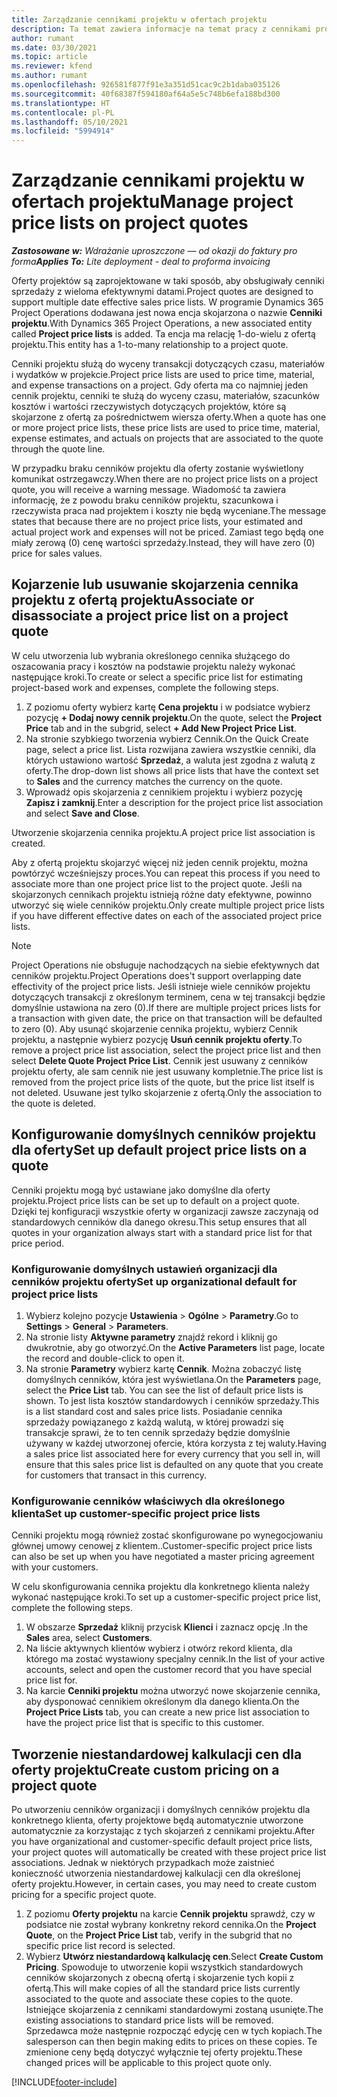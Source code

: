 ```yaml
---
title: Zarządzanie cennikami projektu w ofertach projektu
description: Ta temat zawiera informacje na temat pracy z cennikami projektowymi w ofertach.
author: rumant
ms.date: 03/30/2021
ms.topic: article
ms.reviewer: kfend
ms.author: rumant
ms.openlocfilehash: 926581f877f91e3a351d51cac9c2b1daba035126
ms.sourcegitcommit: 40f68387f594180af64a5e5c748b6efa188bd300
ms.translationtype: HT
ms.contentlocale: pl-PL
ms.lasthandoff: 05/10/2021
ms.locfileid: "5994914"
---
```

# <a name="manage-project-price-lists-on-project-quotes"></a><span data-ttu-id="816ff-103">Zarządzanie cennikami projektu w ofertach projektu</span><span class="sxs-lookup"><span data-stu-id="816ff-103">Manage project price lists on project quotes</span></span> 

<span data-ttu-id="816ff-104">_**Zastosowane w:** Wdrażanie uproszczone — od okazji do faktury pro forma_</span><span class="sxs-lookup"><span data-stu-id="816ff-104">_**Applies To:** Lite deployment - deal to proforma invoicing_</span></span>

<span data-ttu-id="816ff-105">Oferty projektów są zaprojektowane w taki sposób, aby obsługiwały cenniki sprzedaży z wieloma efektywnymi datami.</span><span class="sxs-lookup"><span data-stu-id="816ff-105">Project quotes are designed to support multiple date effective sales price lists.</span></span> <span data-ttu-id="816ff-106">W programie Dynamics 365 Project Operations dodawana jest nowa encja skojarzona o nazwie **Cenniki projektu**.</span><span class="sxs-lookup"><span data-stu-id="816ff-106">With Dynamics 365 Project Operations, a new associated entity called **Project price lists** is added.</span></span> <span data-ttu-id="816ff-107">Ta encja ma relację 1-do-wielu z ofertą projektu.</span><span class="sxs-lookup"><span data-stu-id="816ff-107">This entity has a 1-to-many relationship to a project quote.</span></span>

<span data-ttu-id="816ff-108">Cenniki projektu służą do wyceny transakcji dotyczących czasu, materiałów i wydatków w projekcie.</span><span class="sxs-lookup"><span data-stu-id="816ff-108">Project price lists are used to price time, material, and expense transactions on a project.</span></span> <span data-ttu-id="816ff-109">Gdy oferta ma co najmniej jeden cennik projektu, cenniki te służą do wyceny czasu, materiałów, szacunków kosztów i wartości rzeczywistych dotyczących projektów, które są skojarzone z ofertą za pośrednictwem wiersza oferty.</span><span class="sxs-lookup"><span data-stu-id="816ff-109">When a quote has one or more project price lists, these price lists are used to price time, material, expense estimates, and actuals on projects that are associated to the quote through the quote line.</span></span>

<span data-ttu-id="816ff-110">W przypadku braku cenników projektu dla oferty zostanie wyświetlony komunikat ostrzegawczy.</span><span class="sxs-lookup"><span data-stu-id="816ff-110">When there are no project price lists on a project quote, you will receive a warning message.</span></span> <span data-ttu-id="816ff-111">Wiadomość ta zawiera informację, że z powodu braku cenników projektu, szacunkowa i rzeczywista praca nad projektem i koszty nie będą wyceniane.</span><span class="sxs-lookup"><span data-stu-id="816ff-111">The message states that because there are no project price lists, your estimated and actual project work and expenses will not be priced.</span></span> <span data-ttu-id="816ff-112">Zamiast tego będą one miały zerową (0) cenę wartości sprzedaży.</span><span class="sxs-lookup"><span data-stu-id="816ff-112">Instead, they will have zero (0) price for sales values.</span></span>

## <a name="associate-or-disassociate-a-project-price-list-on-a-project-quote"></a><span data-ttu-id="816ff-113">Kojarzenie lub usuwanie skojarzenia cennika projektu z ofertą projektu</span><span class="sxs-lookup"><span data-stu-id="816ff-113">Associate or disassociate a project price list on a project quote</span></span>

<span data-ttu-id="816ff-114">W celu utworzenia lub wybrania określonego cennika służącego do oszacowania pracy i kosztów na podstawie projektu należy wykonać następujące kroki.</span><span class="sxs-lookup"><span data-stu-id="816ff-114">To create or select a specific price list for estimating project-based work and expenses, complete the following steps.</span></span>

1. <span data-ttu-id="816ff-115">Z poziomu oferty wybierz kartę **Cena projektu** i w podsiatce wybierz pozycję **+ Dodaj nowy cennik projektu**.</span><span class="sxs-lookup"><span data-stu-id="816ff-115">On the quote, select the **Project Price** tab and in the subgrid, select **+ Add New Project Price List**.</span></span>
2. <span data-ttu-id="816ff-116">Na stronie szybkiego tworzenia wybierz Cennik.</span><span class="sxs-lookup"><span data-stu-id="816ff-116">On the Quick Create page, select a price list.</span></span> <span data-ttu-id="816ff-117">Lista rozwijana zawiera wszystkie cenniki, dla których ustawiono wartość **Sprzedaż**, a waluta jest zgodna z walutą z oferty.</span><span class="sxs-lookup"><span data-stu-id="816ff-117">The drop-down list shows all price lists that have the context set to **Sales** and the currency matches the currency on the quote.</span></span>
4. <span data-ttu-id="816ff-118">Wprowadź opis skojarzenia z cennikiem projektu i wybierz pozycję **Zapisz i zamknij**.</span><span class="sxs-lookup"><span data-stu-id="816ff-118">Enter a description for the project price list association and select **Save and Close**.</span></span>

<span data-ttu-id="816ff-119">Utworzenie skojarzenia cennika projektu.</span><span class="sxs-lookup"><span data-stu-id="816ff-119">A project price list association is created.</span></span>

<span data-ttu-id="816ff-120">Aby z ofertą projektu skojarzyć więcej niż jeden cennik projektu, można powtórzyć wcześniejszy proces.</span><span class="sxs-lookup"><span data-stu-id="816ff-120">You can repeat this process if you need to associate more than one project price list to the project quote.</span></span> <span data-ttu-id="816ff-121">Jeśli na skojarzonych cennikach projektu istnieją różne daty efektywne, powinno utworzyć się wiele cenników projektu.</span><span class="sxs-lookup"><span data-stu-id="816ff-121">Only create multiple project price lists if you have different effective dates on each of the associated project price lists.</span></span>

> [!NOTE]
> <span data-ttu-id="816ff-122">Project Operations nie obsługuje nachodzących na siebie efektywnych dat cenników projektu.</span><span class="sxs-lookup"><span data-stu-id="816ff-122">Project Operations does't support overlapping date effectivity of the project price lists.</span></span> <span data-ttu-id="816ff-123">Jeśli istnieje wiele cenników projektu dotyczących transakcji z określonym terminem, cena w tej transakcji będzie domyślnie ustawiona na zero (0).</span><span class="sxs-lookup"><span data-stu-id="816ff-123">If there are multiple project prices lists for a transaction with given date, the price on that transaction will be defaulted to zero (0).</span></span>
<span data-ttu-id="816ff-124">Aby usunąć skojarzenie cennika projektu, wybierz Cennik projektu, a następnie wybierz pozycję **Usuń cennik projektu oferty**.</span><span class="sxs-lookup"><span data-stu-id="816ff-124">To remove a project price list association, select the project price list and then select **Delete Quote Project Price List**.</span></span> <span data-ttu-id="816ff-125">Cennik jest usuwany z cenników projektu oferty, ale sam cennik nie jest usuwany kompletnie.</span><span class="sxs-lookup"><span data-stu-id="816ff-125">The price list is removed from the project price lists of the quote, but the price list itself is not deleted.</span></span> <span data-ttu-id="816ff-126">Usuwane jest tylko skojarzenie z ofertą.</span><span class="sxs-lookup"><span data-stu-id="816ff-126">Only the association to the quote is deleted.</span></span>

## <a name="set-up-default-project-price-lists-on-a-quote"></a><span data-ttu-id="816ff-127">Konfigurowanie domyślnych cenników projektu dla oferty</span><span class="sxs-lookup"><span data-stu-id="816ff-127">Set up default project price lists on a quote</span></span>

<span data-ttu-id="816ff-128">Cenniki projektu mogą być ustawiane jako domyślne dla oferty projektu.</span><span class="sxs-lookup"><span data-stu-id="816ff-128">Project price lists can be set up to default on a project quote.</span></span> <span data-ttu-id="816ff-129">Dzięki tej konfiguracji wszystkie oferty w organizacji zawsze zaczynają od standardowych cenników dla danego okresu.</span><span class="sxs-lookup"><span data-stu-id="816ff-129">This setup ensures that all quotes in your organization always start with a standard price list for that price period.</span></span>

### <a name="set-up-organizational-default-for-project-price-lists"></a><span data-ttu-id="816ff-130">Konfigurowanie domyślnych ustawień organizacji dla cenników projektu oferty</span><span class="sxs-lookup"><span data-stu-id="816ff-130">Set up organizational default for project price lists</span></span>

1. <span data-ttu-id="816ff-131">Wybierz kolejno pozycje **Ustawienia** > **Ogólne** > **Parametry**.</span><span class="sxs-lookup"><span data-stu-id="816ff-131">Go to **Settings** > **General** > **Parameters**.</span></span>
2. <span data-ttu-id="816ff-132">Na stronie listy **Aktywne parametry** znajdź rekord i kliknij go dwukrotnie, aby go otworzyć.</span><span class="sxs-lookup"><span data-stu-id="816ff-132">On the **Active Parameters** list page, locate the record and double-click to open it.</span></span> 
3. <span data-ttu-id="816ff-133">Na stronie **Parametry** wybierz kartę **Cennik**. Można zobaczyć listę domyślnych cenników, która jest wyświetlana.</span><span class="sxs-lookup"><span data-stu-id="816ff-133">On the **Parameters** page, select the **Price List** tab. You can see the list of default price lists is shown.</span></span> <span data-ttu-id="816ff-134">To jest lista kosztów standardowych i cenników sprzedaży.</span><span class="sxs-lookup"><span data-stu-id="816ff-134">This is a list standard cost and sales price lists.</span></span> <span data-ttu-id="816ff-135">Posiadanie cennika sprzedaży powiązanego z każdą walutą, w której prowadzi się transakcje sprawi, że to ten cennik sprzedaży będzie domyślnie używany w każdej utworzonej ofercie, która korzysta z tej waluty.</span><span class="sxs-lookup"><span data-stu-id="816ff-135">Having a sales price list associated here for every currency that you sell in, will ensure that this sales price list is defaulted on any quote that you create for customers that transact in this currency.</span></span>

### <a name="set-up-customer-specific-project-price-lists"></a><span data-ttu-id="816ff-136">Konfigurowanie cenników właściwych dla określonego klienta</span><span class="sxs-lookup"><span data-stu-id="816ff-136">Set up customer-specific project price lists</span></span>

<span data-ttu-id="816ff-137">Cenniki projektu mogą również zostać skonfigurowane po wynegocjowaniu głównej umowy cenowej z klientem..</span><span class="sxs-lookup"><span data-stu-id="816ff-137">Customer-specific project price lists can also be set up when you have negotiated a master pricing agreement with your customers.</span></span>

<span data-ttu-id="816ff-138">W celu skonfigurowania cennika projektu dla konkretnego klienta należy wykonać następujące kroki.</span><span class="sxs-lookup"><span data-stu-id="816ff-138">To set up a customer-specific project price list, complete the following steps.</span></span>

1. <span data-ttu-id="816ff-139">W obszarze **Sprzedaż** kliknij przycisk **Klienci** i zaznacz opcję .</span><span class="sxs-lookup"><span data-stu-id="816ff-139">In the **Sales** area, select **Customers**.</span></span>
2. <span data-ttu-id="816ff-140">Na liście aktywnych klientów wybierz i otwórz rekord klienta, dla którego ma zostać wystawiony specjalny cennik.</span><span class="sxs-lookup"><span data-stu-id="816ff-140">In the list of your active accounts, select and open the customer record that you have special price list for.</span></span>
3. <span data-ttu-id="816ff-141">Na karcie **Cenniki projektu** można utworzyć nowe skojarzenie cennika, aby dysponować cennikiem określonym dla danego klienta.</span><span class="sxs-lookup"><span data-stu-id="816ff-141">On the **Project Price Lists** tab, you can create a new price list association to have the project price list that is specific to this customer.</span></span>

## <a name="create-custom-pricing-on-a-project-quote"></a><span data-ttu-id="816ff-142">Tworzenie niestandardowej kalkulacji cen dla oferty projektu</span><span class="sxs-lookup"><span data-stu-id="816ff-142">Create custom pricing on a project quote</span></span>

<span data-ttu-id="816ff-143">Po utworzeniu cenników organizacji i domyślnych cenników projektu dla konkretnego klienta, oferty projektowe będą automatycznie utworzone automatycznie za korzystając z tych skojarzeń z cennikami projektu.</span><span class="sxs-lookup"><span data-stu-id="816ff-143">After you have organizational and customer-specific default project price lists, your project quotes will automatically be created with these project price list associations.</span></span> <span data-ttu-id="816ff-144">Jednak w niektórych przypadkach może zaistnieć konieczność utworzenia niestandardowej kalkulacji cen dla określonej oferty projektu.</span><span class="sxs-lookup"><span data-stu-id="816ff-144">However, in certain cases, you may need to create custom pricing for a specific project quote.</span></span> 

1. <span data-ttu-id="816ff-145">Z poziomu **Oferty projektu** na karcie **Cennik projektu** sprawdź, czy w podsiatce nie został wybrany konkretny rekord cennika.</span><span class="sxs-lookup"><span data-stu-id="816ff-145">On the **Project Quote**, on the **Project Price List** tab, verify in the subgrid that no specific price list record is selected.</span></span>
2. <span data-ttu-id="816ff-146">Wybierz **Utwórz niestandardową kalkulację cen**.</span><span class="sxs-lookup"><span data-stu-id="816ff-146">Select **Create Custom Pricing**.</span></span> <span data-ttu-id="816ff-147">Spowoduje to utworzenie kopii wszystkich standardowych cenników skojarzonych z obecną ofertą i skojarzenie tych kopii z ofertą.</span><span class="sxs-lookup"><span data-stu-id="816ff-147">This will make copies of all the standard price lists currently associated to the quote and associate these copies to the quote.</span></span> <span data-ttu-id="816ff-148">Istniejące skojarzenia z cennikami standardowymi zostaną usunięte.</span><span class="sxs-lookup"><span data-stu-id="816ff-148">The existing associations to standard price lists will be removed.</span></span> <span data-ttu-id="816ff-149">Sprzedawca może następnie rozpocząć edycję cen w tych kopiach.</span><span class="sxs-lookup"><span data-stu-id="816ff-149">The salesperson can then begin making edits to prices on these copies.</span></span> <span data-ttu-id="816ff-150">Te zmienione ceny będą dotyczyć wyłącznie tej oferty projektu.</span><span class="sxs-lookup"><span data-stu-id="816ff-150">These changed prices will be applicable to this project quote only.</span></span>


[!INCLUDE[footer-include](../../includes/footer-banner.md)]
